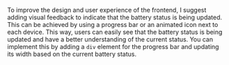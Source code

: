 To improve the design and user experience of the frontend, I suggest adding visual feedback to indicate that the battery status is being updated. This can be achieved by using a progress bar or an animated icon next to each device. This way, users can easily see that the battery status is being updated and have a better understanding of the current status. You can implement this by adding a `div` element for the progress bar and updating its width based on the current battery status.